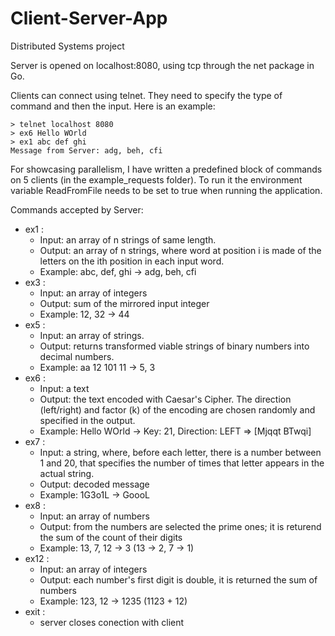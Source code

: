 # Client-Server-App
Distributed Systems project

Server is opened on localhost:8080, using tcp through the net package in Go.

Clients can connect using telnet. They need to specify the type of command and then the input. Here is an example:

```
> telnet localhost 8080
> ex6 Hello WOrld
> ex1 abc def ghi
Message from Server: adg, beh, cfi

```
For showcasing parallelism, I have written a predefined block of commands on 5 clients (in the example_requests folder). To run it the environment variable ReadFromFile needs to be set to true when running the application. 

Commands accepted by Server:

* ex1 : 
  * Input: an array of n strings of same length. 
  * Output: an array of n strings, where word at position i is made of the letters on the ith position in each input word.
  * Example: abc, def, ghi -> adg, beh, cfi
* ex3 : 
  * Input: an array of integers
  * Output: sum of the mirrored input integer
  * Example: 12, 32 -> 44
* ex5 : 
  * Input: an array of strings.
  * Output: returns transformed viable strings of binary numbers into decimal numbers. 
  * Example: aa 12 101 11 -> 5, 3
* ex6 : 
  * Input: a text
  * Output: the text encoded with Caesar's Cipher. The direction (left/right) and factor (k) of the encoding are chosen randomly and specified in the output.
  * Example: Hello WOrld -> Key: 21, Direction: LEFT => [Mjqqt BTwqi]
* ex7 :
  * Input: a string, where, before each letter, there is a number between 1 and 20, that specifies the number of times that letter appears in the actual string.
  * Output: decoded message
  * Example: 1G3o1L -> GoooL
* ex8 :
  * Input: an array of numbers
  * Output: from the numbers are selected the prime ones; it is returend the sum of the count of their digits
  * Example: 13, 7, 12 -> 3 (13 -> 2, 7 -> 1)
* ex12 :
  * Input: an array of integers
  * Output: each number's first digit is double, it is returned the sum of numbers
  * Example: 123, 12 -> 1235 (1123 + 12)
* exit :
  * server closes conection with client